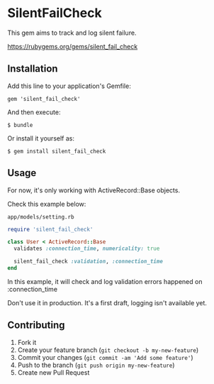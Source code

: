 # SilentFailCheck

This gem aims to track and log silent failure.

https://rubygems.org/gems/silent_fail_check

## Installation

Add this line to your application's Gemfile:

    gem 'silent_fail_check'

And then execute:

    $ bundle

Or install it yourself as:

    $ gem install silent_fail_check

## Usage

For now, it's only working with ActiveRecord::Base objects.

Check this example below:

`app/models/setting.rb`

```ruby
require 'silent_fail_check'

class User < ActiveRecord::Base
  validates :connection_time, numericality: true

  silent_fail_check :validation, :connection_time
end
```

In this example, it will check and log validation errors happened on :connection_time

Don't use it in production. It's a first draft, logging isn't available yet.

## Contributing

1. Fork it
2. Create your feature branch (`git checkout -b my-new-feature`)
3. Commit your changes (`git commit -am 'Add some feature'`)
4. Push to the branch (`git push origin my-new-feature`)
5. Create new Pull Request
